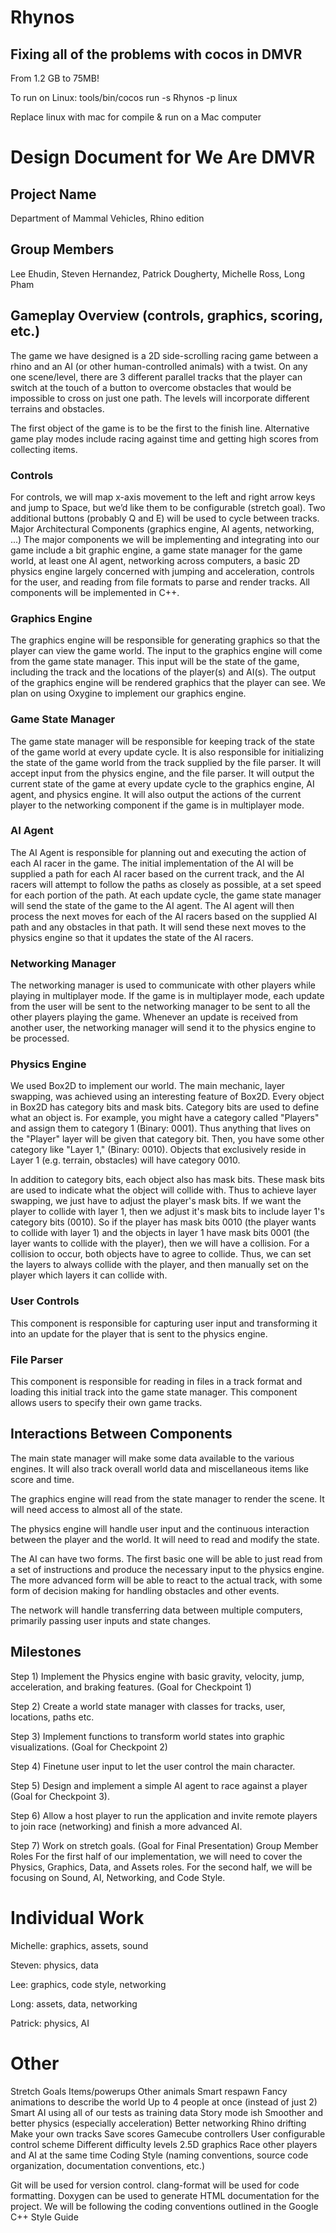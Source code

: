 # Rhynos

## Fixing all of the problems with cocos in DMVR

From 1.2 GB to 75MB!

To run on Linux:
tools/bin/cocos run -s Rhynos -p linux

Replace linux with mac for compile & run on a Mac computer

# Design Document for We Are DMVR

## Project Name

Department of Mammal Vehicles, Rhino edition

## Group Members

Lee Ehudin, Steven Hernandez, Patrick Dougherty, Michelle Ross, Long Pham

## Gameplay Overview (controls, graphics, scoring, etc.)

The game we have designed is a 2D side-scrolling racing game between a rhino
and an AI (or other human-controlled animals) with a twist.  On any one
scene/level, there are 3 different parallel tracks that the player can switch
at the touch of a button to overcome obstacles that would be impossible to
cross on just one path. The levels will incorporate different terrains and
obstacles.

The first object of the game is to be the first to the finish line.
Alternative game play modes include racing against time and getting high scores
from collecting items.

### Controls

For controls, we will map x-axis movement to the left and right arrow keys and
jump to Space, but we’d like them to be configurable (stretch goal).  Two
additional buttons (probably Q and E) will be used to cycle between tracks.
Major Architectural Components (graphics engine, AI agents, networking, ...)
The major components we will be implementing and integrating into our game
include a bit graphic engine, a game state manager for the game world, at least
one AI agent, networking across computers, a basic 2D physics engine largely
concerned with jumping and acceleration, controls for the user, and reading
from file formats to parse and render tracks.  All components will be
implemented in C++.

### Graphics Engine

The graphics engine will be responsible for generating graphics so that the
player can view the game world.  The input to the graphics engine will come
from the game state manager.  This input will be the state of the game,
including the track and the locations of the player(s) and AI(s).  The output
of the graphics engine will be rendered graphics that the player can see.  We
plan on using Oxygine to implement our graphics engine.

### Game State Manager

The game state manager will be responsible for keeping track of the state of
the game world at every update cycle.  It is also responsible for initializing
the state of the game world from the track supplied by the file parser.  It
will accept input from the physics engine, and the file parser.  It will output
the current state of the game at every update cycle to the graphics engine, AI
agent, and physics engine.  It will also output the actions of the current
player to the networking component if the game is in multiplayer mode.

### AI Agent

The AI Agent is responsible for planning out and executing the action of each
AI racer in the game.  The initial implementation of the AI will be supplied a
path for each AI racer based on the current track, and the AI racers will
attempt to follow the paths as closely as possible, at a set speed for each
portion of the path.  At each update cycle, the game state manager will send
the state of the game to the AI agent.  The AI agent will then process the next
moves for each of the AI racers based on the supplied AI path and any obstacles
in that path.  It will send these next moves to the physics engine so that it
updates the state of the AI racers.

### Networking Manager

The networking manager is used to communicate with other players while playing
in multiplayer mode.  If the game is in multiplayer mode, each update from the
user will be sent to the networking manager to be sent to all the other players
playing the game.  Whenever an update is received from another user, the
networking manager will send it to the physics engine to be processed.

### Physics Engine

We used Box2D to implement our world. The main mechanic, layer swapping, was
achieved using an interesting feature of Box2D. Every object in Box2D has
category bits and mask bits. Category bits are used to define what an object
is. For example, you might have a category called "Players" and assign them to
category 1 (Binary: 0001). Thus anything that lives on the "Player" layer will
be given that category bit. Then, you have some other category like "Layer 1,"
(Binary: 0010). Objects that exclusively reside in Layer 1 (e.g. terrain,
obstacles) will have category 0010.

In addition to category bits, each object also has mask bits. These mask bits
are used to indicate what the object will collide with. Thus to achieve layer
swapping, we just have to adjust the player's mask bits. If we want the player
to collide with layer 1, then  we adjust it's mask bits to include layer 1's
category bits (0010). So if the player has mask bits 0010 (the player wants to
collide with layer 1) and the objects in layer 1 have mask bits 0001 (the layer
wants to collide with the player), then we will have a collision. For a
collision to occur, both objects have to agree to collide. Thus, we can set the
layers to always collide with the player, and then manually set on the player
which layers it can collide with.

### User Controls

This component is responsible for capturing user input and transforming it into
an update for the player that is sent to the physics engine.

### File Parser

This component is responsible for reading in files in a track format and
loading this initial track into the game state manager.  This component allows
users to specify their own game tracks.

## Interactions Between Components

The main state manager will make some data available to the various engines. It
will also track overall world data and miscellaneous items like score and time.

The graphics engine will read from the state manager to render the scene. It
will need access to almost all of the state.

The physics engine will handle user input and the continuous interaction
between the player and the world. It will need to read and modify the state.

The AI can have two forms. The first basic one will be able to just read from a
set of instructions and produce the necessary input to the physics engine. The
more advanced form will be able to react to the actual track, with some form of
decision making for handling obstacles and other events.

The network will handle transferring data between multiple computers, primarily
passing user inputs and state changes.

## Milestones

Step 1) Implement the Physics engine with basic gravity, velocity, jump,
acceleration, and braking features.  (Goal for Checkpoint 1)

Step 2) Create a world state manager with classes for tracks, user, locations,
paths etc.

Step 3) Implement functions to transform world states into graphic
visualizations. (Goal for Checkpoint 2)

Step 4) Finetune user input to let the user control the main character.

Step 5) Design and implement a simple AI agent to race against a player (Goal
for Checkpoint 3).

Step 6) Allow a host player to run the application and invite remote players to
join race (networking) and finish a more advanced AI.

Step 7) Work on stretch goals. (Goal for Final Presentation) Group Member Roles
For the first half of our implementation, we will need to cover the Physics,
Graphics, Data, and Assets roles. For the second half, we will be focusing on
Sound, AI, Networking, and Code Style.

# Individual Work

Michelle: graphics, assets, sound

Steven: physics, data

Lee: graphics, code style, networking

Long: assets, data, networking

Patrick: physics, AI

# Other

Stretch Goals
Items/powerups
Other animals
Smart respawn
Fancy animations to describe the world
Up to 4 people at once (instead of just 2)
Smart AI using all of our tests as training data
Story mode ish
Smoother and better physics (especially acceleration)
Better networking
Rhino drifting
Make your own tracks
Save scores
Gamecube controllers
User configurable control scheme
Different difficulty levels
2.5D graphics
Race other players and AI at the same time
Coding Style (naming conventions, source code organization, documentation conventions, etc.)

Git will be used for version control.
clang-format will be used for code formatting.
Doxygen can be used to generate HTML documentation for the project.
We will be following the coding conventions outlined in the Google C++ Style
Guide
